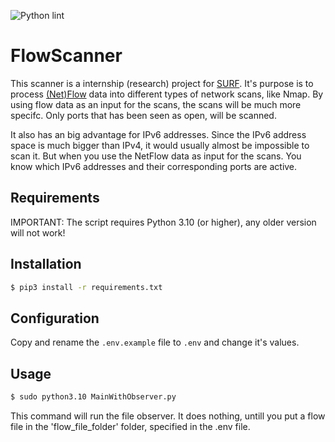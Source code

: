 ![Python lint](https://github.com/aretsmarvin/FlowScanner/actions/workflows/pylint.yml/badge.svg)

# FlowScanner
This scanner is a internship (research) project for [SURF](https://surf.nl). It's purpose is to process [(Net)Flow](https://en.wikipedia.org/wiki/NetFlow) data into different types of network scans, like Nmap. By using flow data as an input for the scans, the scans will be much more specifc. Only ports that has been seen as open, will be scanned.

It also has an big advantage for IPv6 addresses. Since the IPv6 address space is much bigger than IPv4, it would usually almost be impossible to scan it. But when you use the NetFlow data as input for the scans. You know which IPv6 addresses and their corresponding ports are active.

## Requirements

IMPORTANT: The script requires Python 3.10 (or higher), any older version will not work!

## Installation

```bash
$ pip3 install -r requirements.txt
```

## Configuration

Copy and rename the `.env.example` file to `.env` and change it's values.

## Usage

```bash
$ sudo python3.10 MainWithObserver.py 
```

This command will run the file observer. It does nothing, untill you put a flow file in the 'flow_file_folder' folder, specified in the .env file.